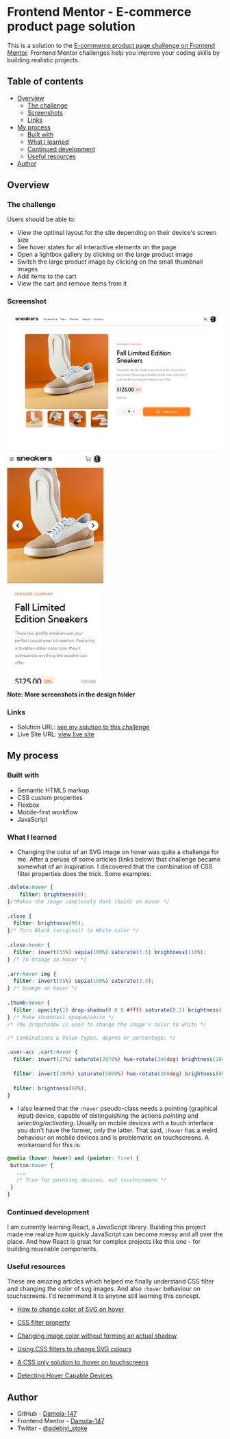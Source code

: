 # Frontend Mentor - E-commerce product page solution

This is a solution to the [E-commerce product page challenge on Frontend Mentor](https://www.frontendmentor.io/challenges/ecommerce-product-page-UPsZ9MJp6). Frontend Mentor challenges help you improve your coding skills by building realistic projects.

## Table of contents

- [Overview](#overview)
  - [The challenge](#the-challenge)
  - [Screenshots](#screenshot)
  - [Links](#links)
- [My process](#my-process)
  - [Built with](#built-with)
  - [What I learned](#what-i-learned)
  - [Continued development](#continued-development)
  - [Useful resources](#useful-resources)
- [Author](#author)


## Overview

### The challenge

Users should be able to:

- View the optimal layout for the site depending on their device's screen size
- See hover states for all interactive elements on the page
- Open a lightbox gallery by clicking on the large product image
- Switch the large product image by clicking on the small thumbnail images
- Add items to the cart
- View the cart and remove items from it

### Screenshot

![Desktop-design](./design/desktop-design.JPG)
![Mobile-design](./design/mobile-design.JPG)

**Note: More screenshots in the design folder**

### Links

- Solution URL: [see my solution to this challenge](https://www.frontendmentor.io/solutions/responsive-mobilefirst-solution-to-ecommerce-product-page-challenge-7hjZmkolP2)
- Live Site URL: [view live site](https://damola-147.github.io/Ecommerce-product-page-solution/)


## My process

### Built with

- Semantic HTML5 markup
- CSS custom properties
- Flexbox
- Mobile-first workflow
- JavaScript

### What I learned

- Changing the color of an SVG image on hover was quite a challenge for me. After a peruse of some articles (links below) that challenge became somewhat of an inspiration. I discovered that the combination of CSS filter properties does the trick. Some examples:

```css
.delete:hover {
    filter: brightness(0);
}/*Makes the image completely dark (bold) on hover */

.close {
  filter: brightness(90); 
}/* Turn Black (original) to White color */

.close:hover {
  filter: invert(55%) sepia(100%) saturate(3.5) brightness(110%);
} /* To Orange on hover */

.arr:hover img {
  filter: invert(55%) sepia(100%) saturate(3.5);
} /* Orange on hover */

.thumb:hover {
  filter: opacity(1) drop-shadow(0 0 0 #fff) saturate(0.2) brightness(150%);
} /* Make thumbnail opaque/white */
/* The dropshadow is used to change the image's color to white */
```
```css
/* Combinations & Value types, degree or percentage: */

.user-acc .cart:hover {
  filter: invert(27%) saturate(2878%) hue-rotate(346deg) brightness(104%) contrast(97%);

  filter: invert(200%) saturate(5000%) hue-rotate(360deg) brightness(6%) contrast(50%); 

  filter: brightness(60%);
}
```
- I also learned that the `:hover` pseudo-class needs a pointing (graphical input) device, capable of distinguishing the actions *pointing* and *selecting/activating*. Usually on mobile devices with a touch interface you don't have the former, only the latter. That said, `:hover` has a weird behaviour on mobile devices and is problematic on touchscreens. A workaround for this is:

```css
@media (hover: hover) and (pointer: fine) {
 button:hover {
   ...
   /* True for pointing devices, not touchscreens */
 }
}
```


### Continued development

I am currently learning React, a JavaScript library. Building this project made me realize how quickly JavaScript can become messy and all over the place. And how React is great for complex projects like this one - for building reuseable components.


### Useful resources

These are amazing articles which helped me finally understand CSS filter and changing the color of svg images. And also `:hover` behaviour on touchscreens. I'd recommend it to anyone still learning this concept.

- [How to change color of SVG on hover](https://css-tricks.com/change-color-of-svg-on-hover/)  

- [CSS filter property](https://css-tricks.com/almanac/properties/f/filter/)  

- [Changing image color without forming an actual shadow](https://www.delftstack.com/howto/css/css-change-image-color/#:~:text=We%20can%20change%20the%20image,without%20forming%20an%20actual%20shadow.)  

- [Using CSS filters to change SVG colours](https://link.medium.com/2t5b1bHRDsb) 

- [A CSS only solution to :hover on touchscreens](https://link.medium.com/dHtluhMmHsb) 

- [Detecting Hover Capable Devices](https://css-irl.info/detecting-hover-capable-devices/)


## Author

- GitHub - [Damola-147](https://github.com/Damola-147)
- Frontend Mentor - [Damola-147](https://www.frontendmentor.io/profile/Damola-147/)
- Twitter - [@adebiyi_stoke](https://www.twitter.com/adebiyi_stoke/)

